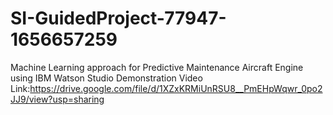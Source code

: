 # SI-GuidedProject-77947-1656657259
Machine Learning approach for Predictive Maintenance Aircraft Engine using IBM Watson Studio
Demonstration Video Link:https://drive.google.com/file/d/1XZxKRMiUnRSU8__PmEHpWqwr_0po2JJ9/view?usp=sharing
